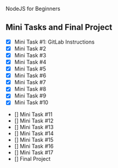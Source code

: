 NodeJS for Beginners

## Mini Tasks and Final Project

- [x] Mini Task #1: GitLab Instructions
- [x] Mini Task #2
- [x] Mini Task #3
- [x] Mini Task #4
- [X] Mini Task #5
- [X] Mini Task #6
- [X] Mini Task #7
- [X] Mini Task #8
- [X] Mini Task #9
- [X] Mini Task #10
- [] Mini Task #11
- [] Mini Task #12
- [] Mini Task #13
- [] Mini Task #14
- [] Mini Task #15
- [] Mini Task #16
- [] Mini Task #17
- [] Final Project
